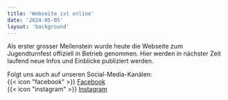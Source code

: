 ```yaml
---
title: 'Webseite ist online'
date: '2024-05-05'
layout: 'background'
---
```


Als erster grosser Meilenstein wurde heute die Webseite zum Jugendturnfest offiziell in Betrieb genommen.
Hier werden in nächster Zeit laufend neue Infos und Einblicke publiziert werden.

Folgt uns auch auf unseren Social-Media-Kanälen:  
{{< icon "facebook" >}} [Facebook](https://www.facebook.com/tsvmettauertal)  
{{< icon "instagram" >}} [Instagram](https://www.instagram.com/tsvmettauertal/)
